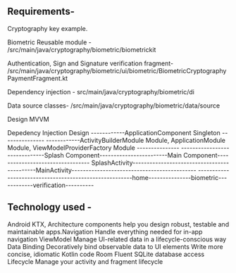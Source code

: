 ## Requirements-
Cryptography key example.

Biometric Reusable module -
/src/main/java/cryptography/biometric/biometrickit

Authentication, Sign and Signature verification fragment-
/src/main/java/cryptography/biometric/ui/biometric/BiometricCryptographyPaymentFragment.kt

Dependency injection -
src/main/java/cryptography/biometric/di

Data source classes-
/src/main/java/cryptography/biometric/data/source
 
Design MVVM

Depedency Injection Design
------------ApplicationComponent Singleton ---------------
------------ActivityBuilderModule Module,  ApplicationModule Module, ViewModelProviderFactory Module ---------------
------------------------------Splash Component------------------------Main Component---------------------------------
SplashActivity--------------------------------------------MainActivity--------------------------------------------
-------------------------------------------------------home---------------biometric------------verification----------




## Technology used -
Android KTX, Architecture components help you design robust, testable and maintainable apps.Navigation
Handle everything needed for in-app navigation
ViewModel
Manage UI-related data in a lifecycle-conscious way
Data Binding
Decoratively bind observable data to UI elements
Write more concise, idiomatic Kotlin code
Room
Fluent SQLite database access
Lifecycle
Manage your activity and fragment lifecycle
